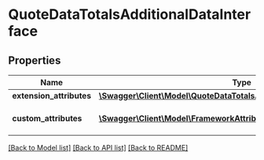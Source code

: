 # QuoteDataTotalsAdditionalDataInterface

## Properties
Name | Type | Description | Notes
------------ | ------------- | ------------- | -------------
**extension_attributes** | [**\Swagger\Client\Model\QuoteDataTotalsAdditionalDataExtensionInterface**](QuoteDataTotalsAdditionalDataExtensionInterface.md) |  | [optional] 
**custom_attributes** | [**\Swagger\Client\Model\FrameworkAttributeInterface[]**](FrameworkAttributeInterface.md) | Custom attributes values. | [optional] 

[[Back to Model list]](../README.md#documentation-for-models) [[Back to API list]](../README.md#documentation-for-api-endpoints) [[Back to README]](../README.md)


